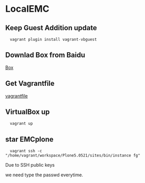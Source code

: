 # LocalEMC

## Keep Guest Addition update
      vagrant plugin install vagrant-vbguest
      
## Downlad Box from Baidu

[Box](http://pan.baidu.com/s/1slakcgP)
      
## Get Vagrantfile

[vagrantfile](https://github.com/yanghaa/LocalEMC/releases/download/v1.1/Vagrantfile)
      
## VirtualBox up
      vagrant up
## star EMCplone
      vagrant ssh -c "/home/vagrant/workspace/Plone5.0521/sites/bin/instance fg"
Due to SSH public keys

we need type the passwd everytime.
